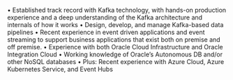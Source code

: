 • Established track record with Kafka technology, with hands-on production experience and a deep understanding of the Kafka architecture and internals of how it works
• Design, develop, and manage Kafka-based data pipelines
• Recent experience in event driven applications and event streaming to support business applications that exist both on premise and off premise.
• Experience with both Oracle Cloud Infrastructure and Oracle Integration Cloud
• Working knowledge of Oracle’s Autonomous DB and/or other NoSQL databases
• Plus: Recent experience with Azure Cloud, Azure Kubernetes Service, and Event Hubs
